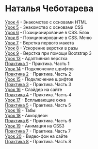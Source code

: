 # Наталья Чеботарева  
[Урок 4](https://modernwebdev.github.io/lesson_4/) - Знакомство с основами HTML  
[Урок 5](https://modernwebdev.github.io/lesson_5/) - Знакомство с основами CSS  
[Урок 6](https://modernwebdev.github.io/lesson_6/block/) - Позиционирование в СSS. Блок  
[Урок 6](https://modernwebdev.github.io/lesson_6/menu/) - Позиционирование в СSS. Меню  
[Урок 7](https://modernwebdev.github.io/lesson_7/src/) - Верстка первого макета  
[Урок 8](https://modernwebdev.github.io/lesson_8/project/src/) - Ускорение верстки в разы  
[Урок 9](https://modernwebdev.github.io/lesson_9/src/) - Верстка при помощи Bootstrap 3  
[Урок 13](https://modernwebdev.github.io/lesson_13/src/) - Адаптивная верстка  
[Практика 1](https://modernwebdev.github.io/practice_1/src/) - Практика. Часть 1  
[Урок 14](https://modernwebdev.github.io/lesson_14/) - Подключение шрифтов  
[Практика 2](https://modernwebdev.github.io/practice_2/src/) - Практика. Часть 2  
[Урок 15](https://modernwebdev.github.io/lesson_15/) - Подключение шрифтов  
[Практика 3](https://modernwebdev.github.io/practice_3/src/) - Практика. Часть 3  
[Урок 16](https://modernwebdev.github.io/lesson_16/src/) - Слайдер на сайте  
[Практика 4](https://modernwebdev.github.io/practice_4/src/) - Практика. Часть 4  
[Урок 17](https://modernwebdev.github.io/lesson_17/src/) - Всплывающие окна  
[Практика 5](https://modernwebdev.github.io/practice_5/src/) - Практика. Часть 5   
[Урок 18](https://modernwebdev.github.io/lesson_18/tabs/src/) - Табы  
[Урок 18](https://modernwebdev.github.io/lesson_18/accordion/src/) - Аккордеон  
[Практика 6](https://modernwebdev.github.io/practice_6/src/) - Практика. Часть 6  
[Урок 19](https://modernwebdev.github.io/lesson_19/tabs/src/) - Анимация на CSS3  
[Практика 7](https://modernwebdev.github.io/practice_7/src/) - Практика. Часть 7  
[Урок 20](https://modernwebdev.github.io/lesson_20/src/) - Видео-фон на сайте  
[Практика 8](https://modernwebdev.github.io/practice_8/src/) - Практика. Часть 8   

